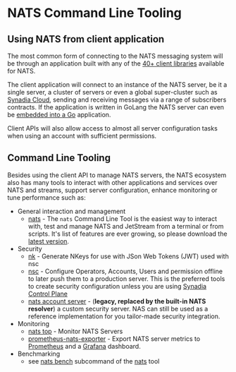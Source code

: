 # NATS Command Line Tooling

## Using NATS from client application
The most common form of connecting to the NATS messaging system will be through an application built with any of the [40+ client libraries](../developing-with-nats/developer.md) available for NATS. 

The client application will connect to an instance of the NATS server, be it a single server, a cluster of servers or even a global super-cluster such as [Synadia Cloud](https://www.synadia.com/cloud), sending and receiving messages via a range of subscribers contracts. If the application is written in GoLang the NATS server can even be [embedded into a Go](https://dev.to/karanpratapsingh/embedding-nats-in-go-19o) application.

Client APIs will also allow access to almost all server configuration tasks when using an account with sufficient permissions.

## Command Line Tooling
Besides using the client API to manage NATS servers, the NATS ecosystem also has many tools to interact with other applications and services over NATS and streams, support server configuration, enhance monitoring or tune performance such as:

* General interaction and management
  * [nats](nats_cli/readme.md) - The `nats` Command Line Tool is the easiest way to interact with, test and manage NATS and JetStream from a terminal or from scripts. It's list of features are ever growing, so please download the [latest version](https://github.com/nats-io/natscli/releases). 
* Security
  * [nk](nk.md) - Generate NKeys for use with JSon Web Tokens (JWT) used with nsc
  * [nsc](nsc/) - Configure Operators, Accounts, Users and permission offline to later push them to a production server. This is the preferred tools to create security configuration unless you are using [Synadia Control Plane](https://docs.synadia.com/platform/control-plane) 
  * [nats account server](https://nats-io.gitbook.io/legacy-nats-docs/nats-account-server) -  (**legacy, replaced by the built-in NATS resolver**) a custom security server. NAS can still be used as a reference implementation for you tailor-made security integration.
* Monitoring
  * [nats top](nats_top/) - Monitor NATS Servers
  * [prometheus-nats-exporter](https://github.com/nats-io/prometheus-nats-exporter) - Export NATS server metrics to [Prometheus](https://prometheus.io/) and a [Grafana](https://grafana.com) dashboard.
* Benchmarking
  * see [nats bench](nats_cli/natsbench.md) subcommand of the [nats](nats_cli/readme.md) tool
